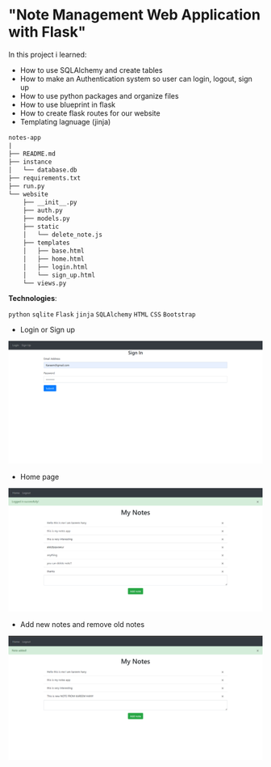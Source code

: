 # "Note Management Web Application with Flask"

In this project i learned:
- How to use SQLAlchemy and create tables
- How to make an Authentication system so user can login, logout, sign up
- How to use python packages and organize files
- How to use blueprint in flask
- How to create flask routes for our website
- Templating lagnuage (jinja)

```
notes-app
|
├── README.md
├── instance
│   └── database.db
├── requirements.txt
├── run.py
└── website
    ├── __init__.py
    ├── auth.py
    ├── models.py
    ├── static
    │   └── delete_note.js
    ├── templates
    │   ├── base.html
    │   ├── home.html
    │   ├── login.html
    │   └── sign_up.html
    └── views.py
```
**Technologies**:

`python`
`sqlite` 
`Flask`
`jinja`
`SQLAlchemy`
`HTML` `CSS` `Bootstrap`

- Login or Sign up

![sign in](sign_in_notes_app.png)

- Home page

![home page](Home_page_notes_app.png)
 
 - Add new notes and remove old notes

![add and remove notes](remove_add_new_notes.png)
